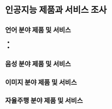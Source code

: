 # 인공지능 제품과 서비스 조사

## 언어 분야 제품 및 서비스

- 
- 

## 음성 분야 제품 및 서비스

## 이미지 분야 제품 및 서비스

## 자율주행 분야 제품 및 서비스
